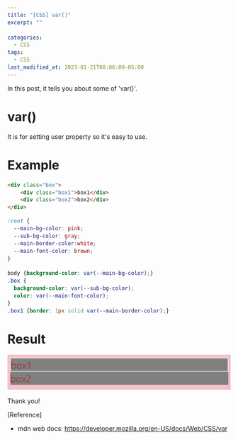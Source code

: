 ```yaml
---
title: "[CSS] var()"
excerpt: ""

categories:
  - CSS
tags:
  - CSS
last_modified_at: 2023-01-21T08:06:00-05:00
---
```


In this post, it tells you about some of 'var()'.

# var()

It is for setting user property so it's easy to use.

# Example

```html
<div class="box">
	<div class="box1">box1</div>
	<div class="box2">box2</div>
</div>
```

```css
:root {
  --main-bg-color: pink;
  --sub-bg-color: gray;
  --main-border-color:white;
  --main-font-color: brown;
}

body {background-color: var(--main-bg-color);}
.box {
  background-color: var(--sub-bg-color);
  color: var(--main-font-color);
}
.box1 {border: 1px solid var(--main-border-color);}
```

# Result

![css-var-ex](/assets/img/css-var-ex.PNG)

Thank you!

[Reference]

- mdn web docs: <https://developer.mozilla.org/en-US/docs/Web/CSS/var>
